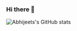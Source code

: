 ### Hi there 👋

<!--
**abizit/abizit** is a ✨ _special_ ✨ repository because its `README.md` (this file) appears on your GitHub profile.

Here are some ideas to get you started:

- 🔭 I’m currently working on ...
- 🌱 I’m currently learning ...
- 👯 I’m looking to collaborate on ...
- 🤔 I’m looking for help with ...
- 💬 Ask me about ...
- 📫 How to reach me: ...
- 😄 Pronouns: ...
- ⚡ Fun fact: ...
-->
![Abhijeets's GitHub stats](https://github-readme-stats.vercel.app/api?username=abizit&count_private=true&theme=noctis_minimus&show_icons=true)
